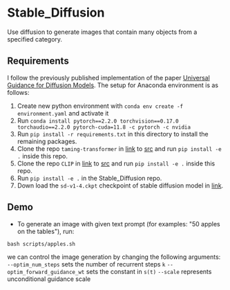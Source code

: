 # Stable_Diffusion
Use diffusion to generate images that contain many objects from a specified category.

## Requirements
I follow the previously published implementation of the paper [Universal Guidance for Diffusion Models](https://arxiv.org/abs/2302.07121). The setup for Anaconda environment is as follows:
1. Create new python environment with `conda env create -f environment.yaml` and activate it
2. Run `conda install pytorch==2.2.0 torchvision==0.17.0 torchaudio==2.2.0 pytorch-cuda=11.8 -c pytorch -c nvidia`
3. Run `pip install -r requirements.txt` in this directory to install the remaining packages.
4. Clone the repo `taming-transformer` in [link](https://github.com/CompVis/taming-transformers) to [src](src) and run `pip install -e .` inside this repo.
5. Clone the repo `CLIP` in [link](https://github.com/CompVis/taming-transformers) to [src](src) and run `pip install -e .` inside this repo.
6. Run `pip install -e .` in the Stable_Diffusion repo.
7. Down load the `sd-v1-4.ckpt` checkpoint of stable diffusion model in [link](https://huggingface.co/CompVis/stable-diffusion-v-1-4-original/blob/main/sd-v1-4.ckpt).


## Demo
- To generate an image with given text prompt (for examples: "50 apples on the tables"), run:
```
bash scripts/apples.sh

```
 we can control the image generation by changing the following arguments:
`--optim_num_steps` sets the number of recurrent steps `k`
`--optim_forward_guidance_wt` sets the constant in `s(t)`
`--scale` represents unconditional guidance scale
